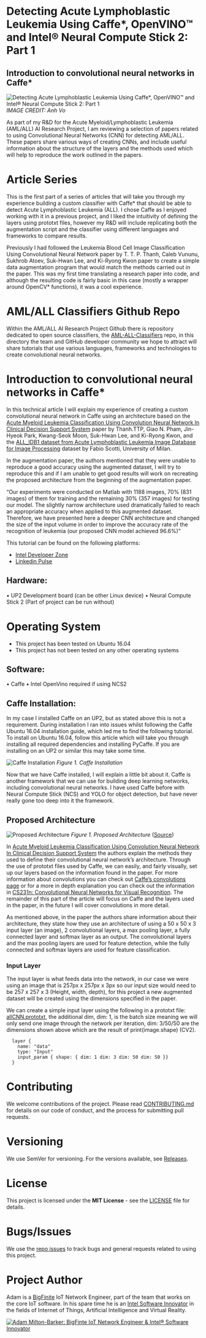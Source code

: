 # Detecting Acute Lymphoblastic Leukemia Using Caffe*, OpenVINO™ and Intel® Neural Compute Stick 2: Part 1
## Introduction to convolutional neural networks in Caffe*
![Detecting Acute Lymphoblastic Leukemia Using Caffe*, OpenVINO™ and Intel® Neural Compute Stick 2: Part 1](Media/Images/Anh-Vo-Convolution.png)
_IMAGE CREDIT: Anh Vo_

As part of my R&D for the Acute Myeloid/Lymphoblastic Leukemia (AML/ALL) AI Research Project, I am reviewing a selection of papers related to using Convolutional Neural Networks (CNN) for detecting AML/ALL. These papers share various ways of creating CNNs, and include useful information about the structure of the layers and the methods used which will help to reproduce the work outlined in the papers.

# Article Series
This is the first part of a series of articles that will take you through my experience building a custom classifier with Caffe* that should be able to detect Acute Lymphoblastic Leukemia (ALL). I chose Caffe as I enjoyed working with it in a previous project, and I liked the intuitivity of defining the layers using prototxt files, however my R&D will include replicating both the augmentation script and the classifier using different languages and frameworks to compare results.

Previously I had followed the Leukemia Blood Cell Image Classification Using Convolutional Neural Network paper by T. T. P. Thanh, Caleb Vununu, Sukhrob Atoev, Suk-Hwan Lee, and Ki-Ryong Kwon paper to create a simple data augmentation program that would match the methods carried out in the paper. This was my first time translating a research paper into code, and although the resulting code is fairly basic in this case (mostly a wrapper around OpenCV* functions), it was a cool experience.

# AML/ALL Classifiers Github Repo
Within the AML/ALL AI Research Project Github there is repository dedicated to open source classifiers, the [AML-ALL-Classifiers](https://github.com/AMLResearchProject/AML-ALL-Classifiers/blob/master/CONTRIBUTING.md "AML-ALL-Classifiers") repo, in this directory the team and GitHub developer community we hope to attract will share tutorials that use various languages, frameworks and technologies to create convolutional neural networks.

# Introduction to convolutional neural networks in Caffe*
In this technical article I will explain my experience of creating a custom convolutional neural network in Caffe using an architecture based on the [Acute Myeloid Leukemia Classification Using Convolution Neural Network In Clinical Decision Support System](https://airccj.org/CSCP/vol7/csit77505.pdf "Acute Myeloid Leukemia Classification Using Convolution Neural Network In Clinical Decision Support System") paper by Thanh.TTP, Giao N. Pham, Jin-Hyeok Park, Kwang-Seok Moon, Suk-Hwan Lee, and Ki-Ryong Kwon, and the [ALL_IDB1 dataset from Acute Lymphoblastic Leukemia Image Database for Image Processing](https://github.com/AMLResearchProject/AML-ALL-Classifiers/blob/master/CONTRIBUTING.md "ALL_IDB1 dataset from Acute Lymphoblastic Leukemia Image Database for Image Processing") dataset by Fabio Scotti, University of Milan.

In the augmentation paper, the authors mentioned that they were unable to reproduce a good accuracy using the augmented dataset, I will try to reproduce this and if I am unable to get good results will work on recreating the proposed architecture from the beginning of the augmentation paper.

“Our experiments were conducted on Matlab with 1188 images, 70% (831 images) of them for training and the remaining 30% (357 images) for testing our model. The slightly narrow architecture used dramatically failed to reach an appropriate accuracy when applied to this augmented dataset. Therefore, we have presented here a deeper CNN architecture and changed the size of the input volume in order to improve the accuracy rate of the recognition of leukemia (our proposed CNN model achieved 96.6%)”

This tutorial can be found on the following platforms:

- [Intel Developer Zone](https://software.intel.com/en-us/articles/detecting-acute-lymphoblastic-leukemia-using-caffe-openvino-neural-compute-stick-2-part-1 "Intel Developer Zone")
- [Linkedin Pulse](https://www.linkedin.com/pulse/detecting-acute-lymphoblastic-leukemia-using-caffe-2-milton-barker "Linkedin Pulse")

## Hardware:
•	UP2 Development board (can be other Linux device)
•	Neural Compute Stick 2 (Part of project can be run without)

# Operating System
- This project has been tested on Ubuntu 16.04
- This project has not been tested on any other operating systems

## Software:
•	Caffe
•	Intel OpenVino required if using NCS2

## Caffe Installation:
In my case I installed Caffe on an UP2, but as stated above this is not a requirement. During installation I ran into issues whilst following the Caffe Ubuntu 16.04 installation guide, which led me to find the following tutorial. To install on Ubuntu 16.04, follow this article which will take you through installing all required dependencies and installing PyCaffe. If you are installing on an UP2 or similar this may take some time.

![Caffe Installation](Media/Images/Caffe-installation.jpg)
_Figure 1. Caffe Installation_

Now that we have Caffe installed, I will explain a little bit about it. Caffe is another framework that we can use for building deep learning networks, including convolutional neural networks. I have used Caffe before with Neural Compute Stick (NCS) and YOLO for object detection, but have never really gone too deep into it the framework. 

## Proposed Architecture
![Proposed Architecture](Media/Images/Proposed-Architecture.jpg)
_Figure 1. Proposed Architecture_  ([Source](https://airccj.org/CSCP/vol7/csit77505.pdf "Source"))

In [Acute Myeloid Leukemia Classification Using Convolution Neural Network In Clinical Decision Support System](https://airccj.org/CSCP/vol7/csit77505.pdf "Acute Myeloid Leukemia Classification Using Convolution Neural Network In Clinical Decision Support System") the authors explain the methods they used to define their convolutional neural network’s architecture. Through the use of prototxt files used by Caffe, we can easily, and fairly visually, set up our layers based on the information found in the paper. For more information about convolutions you can check out [Caffe’s convolutions page](https://airccj.org/CSCP/vol7/csit77505.pdf "Caffe’s convolutions page") or for a more in depth explanation you can check out the information in [CS231n: Convolutional Neural Networks for Visual Recognition](http://cs231n.stanford.edu/ "CS231n: Convolutional Neural Networks for Visual Recognition"). The remainder of this part of the article will focus on Caffe and the layers used in the paper, in the future I will cover convolutions in more detail.

As mentioned above, in the paper the authors share information about their architecture, they state how they use an architecture of using a 50 x 50 x 3 input layer (an image), 2 convolutional layers, a max pooling layer, a fully connected layer and softmax layer as an output.  The convolutional layers and the max pooling layers are used for feature detection, while the fully connected and softmax layers are used for feature classification.

### Input Layer
The input layer is what feeds data into the network, in our case we were using an image that is 257px x 257px x 3px so our input size would need to be 257 x 257 x 3 (Height, width, depth), for this project a new augmented dataset will be created using the dimensions specified in the paper. 

We can create a simple input layer using the following in a prototxt file: [allCNN.prototxt](https://www.linkedin.com/pulse/detecting-acute-lymphoblastic-leukemia-using-caffe-2-milton-barker-1f "allCNN.prototxt"), the additional dim, dim: 1, is the batch size meaning we will only send one image through the network per iteration, dim: 3/50/50 are the dimensions shown above which are the result of print(image.shape) (CV2). 

```
  layer {
    name: "data"
    type: "Input"
    input_param { shape: { dim: 1 dim: 3 dim: 50 dim: 50 }}
  }
```

# Contributing
We welcome contributions of the project. Please read [CONTRIBUTING.md](https://github.com/AMLResearchProject/AML-ALL-Classifiers/blob/master/CONTRIBUTING.md "CONTRIBUTING.md") for details on our code of conduct, and the process for submitting pull requests.

# Versioning
We use SemVer for versioning. For the versions available, see [Releases](https://github.com/AMLResearchProject/AML-ALL-Classifiers/releases "Releases").

# License
This project is licensed under the **MIT License** - see the [LICENSE](https://github.com/AMLResearchProject/AML-ALL-Classifiers/blob/master/LICENSE "LICENSE") file for details.

# Bugs/Issues
We use the [repo issues](https://github.com/AMLResearchProject/AML-ALL-Classifiers/issues "repo issues") to track bugs and general requests related to using this project.  

# Project Author
Adam is a [BigFinite](https://www.bigfinite.com "BigFinite") IoT Network Engineer, part of the team that works on the core IoT software. In his spare time he is an [Intel Software Innovator](https://software.intel.com/en-us/intel-software-innovators/overview "Intel Software Innovator") in the fields of Internet of Things, Artificial Intelligence and Virtual Reality.

[![Adam Milton-Barker: BigFinte IoT Network Engineer & Intel® Software Innovator](../../../Media/Images/Adam-Milton-Barker.jpg)](https://github.com/AdamMiltonBarker)